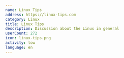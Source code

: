 ```yaml
---
name: Linux Tips
address: https://linux-tips.com
category: Linux
title: Linux Tips
description: Discussion about the Linux in general
userCount: 272
icon: linux-tips.png
activity: low
language: en
---
```

